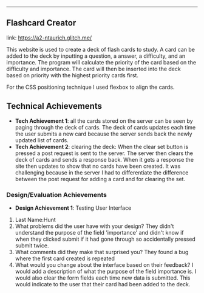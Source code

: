 ---

## Flashcard Creator
link: https://a2-ntaurich.glitch.me/

This website is used to create a deck of flash cards to study. A card can be added to the deck by inputting a question, a answer, a difficulty, and an importance. The program will calculate the priority of the card based on the difficulty and importance. The card will then be inserted into the deck based on priority with the highest priority cards first. 

For the CSS positioning technique I used flexbox to align the cards.
## Technical Achievements
- **Tech Achievement 1**: all the cards stored on the server can be seen by paging through the deck of cards. The deck of cards updates each time the user submits a new card because the server sends back the newly updated list of cards. 
- **Tech Achievement 2**: clearing the deck: When the clear set button is pressed a post request is sent to the server. The server then clears the deck of cards and sends a response back. When it gets a response the site then updates to show that no cards have been created.  It was challenging because in the server I had to differentiate the difference between the post request for adding a card and for clearing the set. 

### Design/Evaluation Achievements
- **Design Achievement 1**: Testing User Interface
1. Last Name:Hunt
2. What problems did the user have with your design?
They didn't understand the purpose of the field 'importance' and didn't know if when they clicked submit if it had gone through so accidentally pressed submit twice.
3. What comments did they make that surprised you?
They found a bug where the first card created is repeated
4. What would you change about the interface based on their feedback?
I would add a description of what the purpose of the field importance is. I would also clear the form fields each time new data is submitted. This would indicate to the user that their card had been added to the deck.
